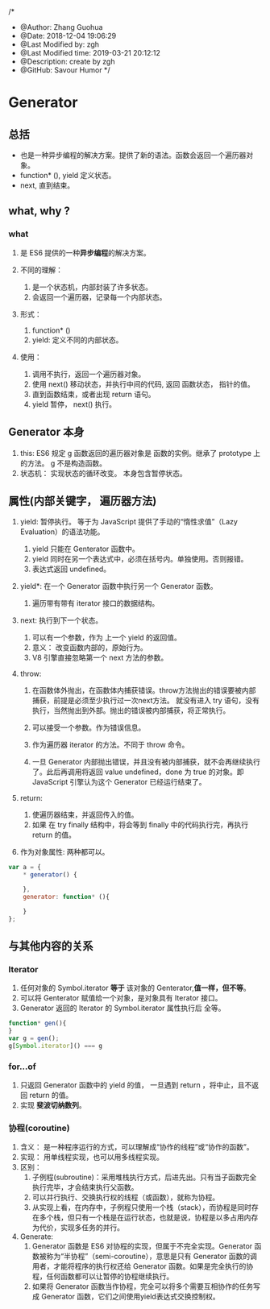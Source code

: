 /*
* @Author: Zhang Guohua
* @Date:   2018-12-04 19:06:29
* @Last Modified by:   zgh
* @Last Modified time: 2019-03-21 20:12:12
* @Description: create by zgh
* @GitHub: Savour Humor
*/
# Generator 

## 总括

- 也是一种异步编程的解决方案。提供了新的语法。函数会返回一个遍历器对象。
- function* (), yield 定义状态。
- next, 直到结束。

## what, why ?
### what
1. 是 ES6 提供的一种**异步编程**的解决方案。

2. 不同的理解：
    1. 是一个状态机，内部封装了许多状态。
    2. 会返回一个遍历器，记录每一个内部状态。

3. 形式：
    1. function* ()
    2. yield: 定义不同的内部状态。

4. 使用：
    1. 调用不执行，返回一个遍历器对象。
    2. 使用 next() 移动状态，并执行中间的代码, 返回 函数状态， 指针的值。
    3. 直到函数结束，或者出现 return 语句。
    4. yield 暂停， next() 执行。

## Generator 本身
1. this: ES6 规定 g 函数返回的遍历器对象是 函数的实例。继承了 prototype 上的方法。 g 不是构造函数。
2. 状态机： 实现状态的循环改变。 本身包含暂停状态。

## 属性(内部关键字， 遍历器方法)
1. yield: 暂停执行。 等于为 JavaScript 提供了手动的“惰性求值”（Lazy Evaluation）的语法功能。
    1. yield 只能在 Genterator 函数中。
    2. yield 同时在另一个表达式中，必须在括号内。单独使用。否则报错。
    3. 表达式返回 undefined。
    
1. yield*: 在一个 Generator 函数中执行另一个 Generator 函数。
    1. 遍历带有带有 iterator 接口的数据结构。

2. next: 执行到下一个状态。
    1. 可以有一个参数，作为 上一个 yield 的返回值。
    2. 意义： 改变函数内部的，原始行为。
    3. V8 引擎直接忽略第一个 next 方法的参数。

3. throw: 
    1. 在函数体外抛出，在函数体内捕获错误。throw方法抛出的错误要被内部捕获，前提是必须至少执行过一次next方法。 就没有进入 try 语句，没有执行，当然抛出到外部。抛出的错误被内部捕获，将正常执行。
    
    2. 可以接受一个参数。作为错误信息。
    3. 作为遍历器 iterator 的方法。不同于 throw 命令。
    4. 一旦 Generator 内部抛出错误，并且没有被内部捕获，就不会再继续执行了。此后再调用将返回 value undefined，done 为 true 的对象。即 JavaScript 引擎认为这个 Generator 已经运行结束了。
4. return:
    1. 使遍历器结束，并返回传入的值。 
    2. 如果 在 try finally 结构中，将会等到 finally 中的代码执行完，再执行return 的值。

5. 作为对象属性: 两种都可以。
```js
var a = {
    * generator() {

    },
    generator: function* (){

    }
};
```

## 与其他内容的关系

### Iterator
1. 任何对象的 Symbol.iterator **等于** 该对象的 Genterator,**值一样，但不等**。
2. 可以将 Genterator 赋值给一个对象，是对象具有 Iterator 接口。
3. Generator 返回的 Iterator 的 Symbol.iterator 属性执行后 全等。
```js
function* gen(){
}
var g = gen();
g[Symbol.iterator]() === g
```

### for...of
1. 只返回 Generator 函数中的 yield 的值， 一旦遇到 return ，将中止，且不返回 return 的值。
2. 实现 **斐波切纳数列**。


### 协程(coroutine)
1. 含义： 是一种程序运行的方式，可以理解成“协作的线程”或“协作的函数”。
2. 实现： 用单线程实现，也可以用多线程实现。
3. 区别：
    1. 子例程(subroutine)：采用堆栈执行方式，后进先出。只有当子函数完全执行完毕，才会结束执行父函数。
    2. 可以并行执行、交换执行权的线程（或函数），就称为协程。
    3. 从实现上看，在内存中，子例程只使用一个栈（stack），而协程是同时存在多个栈，但只有一个栈是在运行状态，也就是说，协程是以多占用内存为代价，实现多任务的并行。
4. Generate:
    1. Generator 函数是 ES6 对协程的实现，但属于不完全实现。Generator 函数被称为“半协程”（semi-coroutine），意思是只有 Generator 函数的调用者，才能将程序的执行权还给 Generator 函数。如果是完全执行的协程，任何函数都可以让暂停的协程继续执行。
    2. 如果将 Generator 函数当作协程，完全可以将多个需要互相协作的任务写成 Generator 函数，它们之间使用yield表达式交换控制权。
